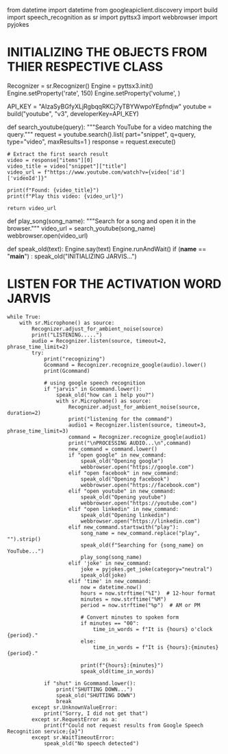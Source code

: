 from datetime import datetime
from googleapiclient.discovery import build
import speech_recognition as sr
import pyttsx3
import webbrowser
import pyjokes
#  INITIALIZING THE OBJECTS FROM THIER RESPECTIVE CLASS
Recognizer = sr.Recognizer()
Engine = pyttsx3.init()
Engine.setProperty('rate', 150)
Engine.setProperty('volume', )

API_KEY = "AIzaSyBGfyXLjRgbqqRKCj7yTBYWwpoYEpfndjw"
youtube = build("youtube", "v3", developerKey=API_KEY)

def search_youtube(query):
    """Search YouTube for a video matching the query."""
    request = youtube.search().list(
        part="snippet",
        q=query,
        type="video",
        maxResults=1
    )
    response = request.execute()

    # Extract the first search result
    video = response["items"][0]
    video_title = video["snippet"]["title"]
    video_url = f"https://www.youtube.com/watch?v={video['id']['videoId']}"

    print(f"Found: {video_title}")
    print(f"Play this video: {video_url}")

    return video_url

def play_song(song_name):
    """Search for a song and open it in the browser."""
    video_url = search_youtube(song_name)
    webbrowser.open(video_url)

def speak_old(text):
    Engine.say(text)
    Engine.runAndWait()
if (__name__ == "__main__") :
    speak_old("INITIALIZING JARVIS...")
# LISTEN FOR THE ACTIVATION WORD JARVIS
    while True:
        with sr.Microphone() as source:
            Recognizer.adjust_for_ambient_noise(source)
            print("LISTENING.....")
            audio = Recognizer.listen(source, timeout=2, phrase_time_limit=2)
            try:
                print("recognizing")
                Gcommand = Recognizer.recognize_google(audio).lower()
                print(Gcommand)

                # using google speech recognition
                if "jarvis" in Gcommand.lower():
                    speak_old("how can i help you?")
                    with sr.Microphone() as source:
                        Recognizer.adjust_for_ambient_noise(source, duration=2)
                        print("listening for the command")
                        audio1 = Recognizer.listen(source, timeout=3, phrase_time_limit=3)
                        command = Recognizer.recognize_google(audio1)
                        print("\nPROCESSING AUDIO...\n",command)
                        new_command = command.lower()
                        if "open google" in new_command:
                            speak_old("Opening google")
                            webbrowser.open("https://google.com")
                        elif "open facebook" in new_command:
                            speak_old("Opening facebook")
                            webbrowser.open("https://facebook.com")
                        elif "open youtube" in new_command:
                            speak_old("Opening youtube")
                            webbrowser.open("https://youtube.com")
                        elif "open linkedin" in new_command:
                            speak_old("Opening linkedin")
                            webbrowser.open("https://linkedin.com")
                        elif new_command.startswith("play"):
                            song_name = new_command.replace("play", "").strip()
                            speak_old(f"Searching for {song_name} on YouTube...")
                            play_song(song_name)
                        elif 'joke' in new_command:
                            joke = pyjokes.get_joke(category="neutral")
                            speak_old(joke)
                        elif 'time' in new_command:
                            now = datetime.now()
                            hours = now.strftime("%I")  # 12-hour format
                            minutes = now.strftime("%M")
                            period = now.strftime("%p")  # AM or PM

                            # Convert minutes to spoken form
                            if minutes == "00":
                                time_in_words = f"It is {hours} o'clock {period}."
                            else:
                                time_in_words = f"It is {hours}:{minutes} {period}."
                            
                            print(f"{hours}:{minutes}")
                            speak_old(time_in_words)

                if "shut" in Gcommand.lower():
                    print("SHUTTING DOWN...")
                    speak_old("SHUTTING DOWN")
                    break
            except sr.UnknownValueError:
                print("Sorry, I did not get that")
            except sr.RequestError as a:
                print(f"Could not request results from Google Speech Recognition service;{a}")
            except sr.WaitTimeoutError:
                speak_old("No speech detected")
